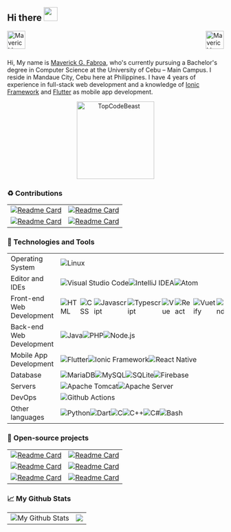 ## Hi there <img src="https://media.giphy.com/media/DxJxiRFLjAn8kqiWdd/giphy.gif" width="32">

<div>
  <a href="https://facebook.com/mavyfaby">
    <img align="left" alt="Maverick's Facebook" width="42" src="https://media.giphy.com/media/GjkCs56IPk8pvh1ncs/giphy.gif" />
  </a>
</div>
<div>
  <a href="https://www.linkedin.com/in/mavyfaby/">
    <img align="right" alt="Maverick's LinkedIn" width="42" src="https://media.giphy.com/media/yDM1kJZthxFPoGDdmq/giphy.gif" />
  </a>
</div>

<br />
<br />
<br />

Hi, My name is [Maverick G. Fabroa](https://mavyfaby.me), who's currently pursuing a Bachelor's degree in Computer Science at the University of Cebu – Main Campus.
I reside in Mandaue City, Cebu here at Philippines. I have 4 years of experience in full-stack web development and a knowledge of [Ionic Framework](https://ionicframework.com/) and [Flutter](https://flutter.dev/) as mobile app development.

<p align="center"><img height="180em" src="https://github-profile-summary-cards.vercel.app/api/cards/profile-details?username=mavyfaby&theme=github_dark" alt="TopCodeBeast" align = "center"/></p>

### ♻️ Contributions

| | |
| - | - |
| [![Readme Card](https://github-readme-stats.vercel.app/api/pin/?username=flutternetwork&repo=WiFiFlutter&show_owner=true&theme=github_dark&hide_border=true)](https://github.com/alternadom/WiFiFlutter) | [![Readme Card](https://github-readme-stats.vercel.app/api/pin/?username=DanSnow&repo=vue-recaptcha&show_owner=true&theme=github_dark&hide_border=true)](https://github.com/DanSnow/vue-recaptcha) |
| [![Readme Card](https://github-readme-stats.vercel.app/api/pin/?username=westdabestdb&repo=bubble_bottom_bar&show_owner=true&theme=github_dark&hide_border=true)](https://github.com/westdabestdb/bubble_bottom_bar) | [![Readme Card](https://github-readme-stats.vercel.app/api/pin/?username=CodingTrain&repo=website&show_owner=true&theme=github_dark&hide_border=true)](https://github.com/CodingTrain/website)

### 🔧 Technologies and Tools

|||
|---|---|
| Operating System | <div style="display: flex">   <img alt="Linux" src="https://img.shields.io/badge/linux-%23.svg?style=for-the-badge&logo=linux&logoColor=white&color=212121" /> </div> |
| Editor and IDEs | <div style="display: flex">   <img alt="Visual Studio Code" src="https://img.shields.io/badge/Visual_Studio_Code-%23.svg?style=for-the-badge&logo=visualstudiocode&logoColor=0078d7&color=212121" />   <img alt="IntelliJ IDEA" src="https://img.shields.io/badge/IntelliJ_IDEA-%23.svg?style=for-the-badge&logo=intellijidea&logoColor=ec2861&color=212121" />   <img alt="Atom" src="https://img.shields.io/badge/Atom-%23.svg?style=for-the-badge&logo=atom&logoColor=a6999C&color=212121" /> </div> |
| Front-end Web Development | <div style="display: flex">   <img alt="HTML" src="https://img.shields.io/badge/HTML-%23.svg?style=for-the-badge&logo=html5&logoColor=e34c26&color=212121" />   <img alt="CSS" src="https://img.shields.io/badge/CSS-%23.svg?style=for-the-badge&logo=css3&logoColor=31a6ff&color=212121" />   <img alt="Javascript" src="https://img.shields.io/badge/JavaScript-%23.svg?style=for-the-badge&logo=javascript&logoColor=f0db4f&color=212121" />   <img alt="Typescript" src="https://img.shields.io/badge/Typescript-%23.svg?style=for-the-badge&logo=typescript&logoColor=5794f6&color=212121" />   <img alt="Vue" src="https://img.shields.io/badge/Vue-%23.svg?style=for-the-badge&logo=vue.js&logoColor=52c893&color=212121" />   <img alt="React" src="https://img.shields.io/badge/React-%23.svg?style=for-the-badge&logo=react&logoColor=61dbfb&color=212121" />   <img alt="Vuetify" src="https://img.shields.io/badge/Vuetify-%23.svg?style=for-the-badge&logo=vuetify&logoColor=8ac4ff&color=212121" />   <img alt="Tailwind" src="https://img.shields.io/badge/Tailwind-%23.svg?style=for-the-badge&logo=tailwindcss&logoColor=5cbbf8&color=212121" />   <img alt="Vite" src="https://img.shields.io/badge/Vite-%23.svg?style=for-the-badge&logo=vite&logoColor=906cff&color=212121" />   <img alt="Webpack" src="https://img.shields.io/badge/Webpack-%23.svg?style=for-the-badge&logo=webpack&logoColor=8dd6f9&color=212121" /> </div> |
| Back-end Web Development | <div style="display: flex">   <img alt="Java" src="https://img.shields.io/badge/Java-%23.svg?style=for-the-badge&logo=java&logoColor=f89820&color=212121" />   <img alt="PHP" src="https://img.shields.io/badge/PHP-%23.svg?style=for-the-badge&logo=php&logoColor=31a6ff&color=212121" />   <img alt="Node.js" src="https://img.shields.io/badge/Node.js-%23.svg?style=for-the-badge&logo=node.js&logoColor=6cc24a&color=212121" /> </div> |
| Mobile App Development | <div style="display: flex;">   <img alt="Flutter" src="https://img.shields.io/badge/Flutter-%23.svg?style=for-the-badge&logo=flutter&logoColor=79b4f6&color=212121" />   <img alt="Ionic Framework" src="https://img.shields.io/badge/Ionic_Framework-%23.svg?style=for-the-badge&logo=ionic&logoColor=5479ff&color=212121" />   <img alt="React Native" src="https://img.shields.io/badge/React_Native-%23.svg?style=for-the-badge&logo=react&logoColor=61DBFB&color=212121" /> </div> |
| Database | <div style="display: flex;">     <img alt="MariaDB" src="https://img.shields.io/badge/MariaDB-%23.svg?style=for-the-badge&logo=mariadb&logoColor=00758f&color=212121" />     <img alt="MySQL" src="https://img.shields.io/badge/MySQL-%23.svg?style=for-the-badge&logo=mysql&logoColor=4479A1&color=212121" />     <img alt="SQLite" src="https://img.shields.io/badge/SQLite-%23.svg?style=for-the-badge&logo=sqlite&logoColor=104b67&color=212121" />     <img alt="Firebase" src="https://img.shields.io/badge/Firebase-%23.svg?style=for-the-badge&logo=firebase&logoColor=ffca28&color=212121" /> </div> |
| Servers | <div style="display: flex;">   <img alt="Apache Tomcat" src="https://img.shields.io/badge/Tomcat-%23.svg?style=for-the-badge&logo=apachetomcat&logoColor=cca717&color=212121" />   <img alt="Apache Server" src="https://img.shields.io/badge/Apache_Server-%23.svg?style=for-the-badge&logo=apache&logoColor=a22160&color=212121" /> </div> |
| DevOps | <div style="display: flex;">   <img alt="Github Actions" src="https://img.shields.io/badge/Github_Actions-%23.svg?style=for-the-badge&logo=githubactions&logoColor=2088FF&color=212121" /> </div> |
| Other languages | <div style="display: flex;">   <img alt="Python" src="https://img.shields.io/badge/Python-%23.svg?style=for-the-badge&logo=python&logoColor=3776AB&color=212121" />   <img alt="Dart" src="https://img.shields.io/badge/Dart-%23.svg?style=for-the-badge&logo=dart&logoColor=31a6ff&color=212121" />       <img alt="C" src="https://img.shields.io/badge/C-%23.svg?style=for-the-badge&logo=c&logoColor=6468bf&color=212121" />   <img alt="C++" src="https://img.shields.io/badge/C++-%23.svg?style=for-the-badge&logo=cplusplus&logoColor=387dcd&color=212121" />   <img alt="C#" src="https://img.shields.io/badge/C%23-%23.svg?style=for-the-badge&logo=csharp&logoColor=a273dd&color=212121" />     <img alt="Bash" src="https://img.shields.io/badge/Bash-%23.svg?style=for-the-badge&logo=gnu-bash&logoColor=4EAA25&color=212121" />   </div> |

### 📖 Open-source projects

| | |
| - | - |
| [![Readme Card](https://github-readme-stats.vercel.app/api/pin/?username=mavyfaby&repo=bezier-curve&theme=github_dark&hide_border=true)](https://github.com/mavyfaby/bezier-curve) | [![Readme Card](https://github-readme-stats.vercel.app/api/pin/?username=mavyfaby&repo=twosday&theme=github_dark&hide_border=true)](https://github.com/mavyfaby/twosday)
| [![Readme Card](https://github-readme-stats.vercel.app/api/pin/?username=mavyfaby&repo=pldt-home-data-viewer&theme=github_dark&hide_border=true)](https://github.com/mavyfaby/pldt-home-data-viewer) | [![Readme Card](https://github-readme-stats.vercel.app/api/pin/?username=mavyfaby&repo=simple-calculator&theme=github_dark&hide_border=true)](https://github.com/mavyfaby/simple-calculator)
| [![Readme Card](https://github-readme-stats.vercel.app/api/pin/?username=mavyfaby&repo=student-data-entry&theme=github_dark&hide_border=true)](https://github.com/mavyfaby/student-data-entry) | [![Readme Card](https://github-readme-stats.vercel.app/api/pin/?username=mavyfaby&repo=covid-ph-tracker&theme=github_dark&hide_border=true)](https://github.com/mavyfaby/covid-ph-tracker)

### 📈 My Github Stats

|||
|-|-|
| <img src="https://github-readme-stats.vercel.app/api?username=mavyfaby&show_icons=true&theme=github_dark&hide_border=true" alt="My Github Stats" /> | <img src="https://github-readme-stats.vercel.app/api/top-langs/?username=mavyfaby&title_color=ffffff&text_color=c9cacc&&theme=github_dark&hide_border=true&langs_count=4&layout=compact" /> |



<!--
**mavyfaby/mavyfaby** is a ✨ _special_ ✨ repository because its `README.md` (this file) appears on your GitHub profile.

Here are some ideas to get you started:

- 🔭 I’m currently working on ...
- 🌱 I’m currently learning ...
- 👯 I’m looking to collaborate on ...
- 🤔 I’m looking for help with ...
- 💬 Ask me about ...
- 📫 How to reach me: ...
- 😄 Pronouns: ...
- ⚡ Fun fact: ...
-->
